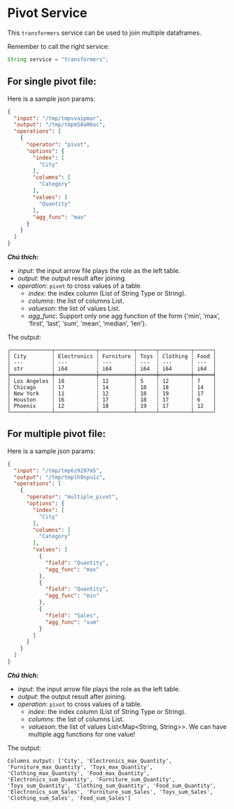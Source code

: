 # Pivot Service

This `transformers` service can be used to join multiple dataframes.

Remember to call the right service:
```JAVA
String service = "transformers";
```

## For single pivot file:

Here is a sample json params:

```JSON
{
  "input": "/tmp/tmpvvaipmar",
  "output": "/tmp/tmpm58a06ac",
  "operations": [
    {
      "operator": "pivot",
      "options": {
        "index": [
          "City"
        ],
        "columns": [
          "Category"
        ],
        "values": [
          "Quantity"
        ],
        "agg_func": "max"
      }
    }
  ]
}
```

***Chú thích:***

- *input*: the input arrow file plays the role as the left table.
- *output*: the output result after joining.
- *operation*: `pivot` to cross values of a table.
  - *index*: the index column (List of String Type or String).
  - *columns*: the list of columns List<String>.
  - *valueson*: the list of values List<String>.
  - *agg_func*: Support only one agg function of the form {‘min’, ‘max’, ‘first’, ‘last’, ‘sum’, ‘mean’, ‘median’, ‘len’}. 

The output:
```
┌─────────────┬─────────────┬───────────┬──────┬──────────┬──────┐
│ City        ┆ Electronics ┆ Furniture ┆ Toys ┆ Clothing ┆ Food │
│ ---         ┆ ---         ┆ ---       ┆ ---  ┆ ---      ┆ ---  │
│ str         ┆ i64         ┆ i64       ┆ i64  ┆ i64      ┆ i64  │
╞═════════════╪═════════════╪═══════════╪══════╪══════════╪══════╡
│ Los Angeles ┆ 18          ┆ 12        ┆ 5    ┆ 12       ┆ 7    │
│ Chicago     ┆ 17          ┆ 14        ┆ 18   ┆ 18       ┆ 14   │
│ New York    ┆ 11          ┆ 12        ┆ 18   ┆ 19       ┆ 17   │
│ Houston     ┆ 16          ┆ 17        ┆ 18   ┆ 17       ┆ 6    │
│ Phoenix     ┆ 12          ┆ 18        ┆ 19   ┆ 17       ┆ 12   │
└─────────────┴─────────────┴───────────┴──────┴──────────┴──────┘

```


## For multiple pivot file:

Here is a sample json params:

```JSON
{
  "input": "/tmp/tmp6z9297m5",
  "output": "/tmp/tmplh9spu1z",
  "operations": [
    {
      "operator": "multiple_pivot",
      "options": {
        "index": [
          "City"
        ],
        "columns": [
          "Category"
        ],
        "values": [
          {
            "field": "Quantity",
            "agg_func": "max"
          },
          {
            "field": "Quantity",
            "agg_func": "min"
          },
          {
            "field": "Sales",
            "agg_func": "sum"
          }
        ]
      }
    }
  ]
}

```

***Chú thích:***

- *input*: the input arrow file plays the role as the left table.
- *output*: the output result after joining.
- *operation*: `pivot` to cross values of a table.
  - *index*: the index column (List of String Type or String).
  - *columns*: the list of columns List<String>.
  - *valueson*: the list of values List<Map<String, String>>. We can have multiple agg functions for one value!


The output:
```
Columns output: ['City', 'Electronics_max_Quantity', 'Furniture_max_Quantity', 'Toys_max_Quantity', 'Clothing_max_Quantity', 'Food_max_Quantity', 'Electronics_sum_Quantity', 'Furniture_sum_Quantity', 'Toys_sum_Quantity', 'Clothing_sum_Quantity', 'Food_sum_Quantity', 'Electronics_sum_Sales', 'Furniture_sum_Sales', 'Toys_sum_Sales', 'Clothing_sum_Sales', 'Food_sum_Sales']

```
